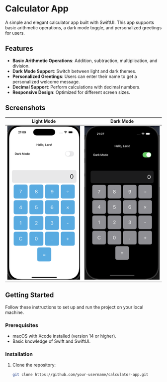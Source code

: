 # Calculator App

A simple and elegant calculator app built with SwiftUI. This app supports basic arithmetic operations, a dark mode toggle, and personalized greetings for users.

## Features

- **Basic Arithmetic Operations**: Addition, subtraction, multiplication, and division.
- **Dark Mode Support**: Switch between light and dark themes.
- **Personalized Greetings**: Users can enter their name to get a personalized welcome message.
- **Decimal Support**: Perform calculations with decimal numbers.
- **Responsive Design**: Optimized for different screen sizes.

## Screenshots

| Light Mode                           | Dark Mode                           |
|--------------------------------------|-------------------------------------|
| ![Light Mode Screenshot](light.png) | ![Dark Mode Screenshot](dark.png)  |

## Getting Started

Follow these instructions to set up and run the project on your local machine.

### Prerequisites

- macOS with Xcode installed (version 14 or higher).
- Basic knowledge of Swift and SwiftUI.

### Installation

1. Clone the repository:
   ```bash
   git clone https://github.com/your-username/calculator-app.git
